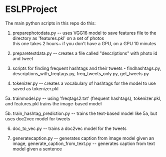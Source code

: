 # ESLPProject

The main python scripts in this repo do this:

1. preparephotodata.py -- uses VGG16 model to save features file to the directory as 'features.pkl' on a set of photos  
   this one takes 2 hours~ if you don't have a GPU, on a GPU 10 minutes
    
2. preparetextdata.py -- creates a file called "descriptions" with photo id and tweet

3. scripts for finding frequent hashtags and their tweets - findhashtags.py, descriptions_with_freqtags.py, freq_tweets_only.py, get_tweets.py

4.  tokenizer.py -- creates a vocabulary of hashtags for the model to use saved as tokenizer.pkl

5a. trainmodel.py -- using 'freqtags2.txt' (frequent hashtags), tokenizer.pkl, and features.pkl trains the image-based model

5b. train_hashtag_prediction.py -- trains the text-based model like 5a, but uses doc2vec model for tweets

6. doc_to_vec.py -- trains a doc2vec model for the tweets

7. generatecaption.py -- generates caption from image model given an image, generate_caption_from_text.py -- generates caption from text model given a sentence
